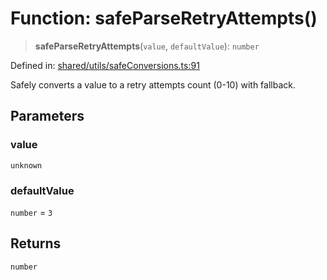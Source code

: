 # Function: safeParseRetryAttempts()

> **safeParseRetryAttempts**(`value`, `defaultValue`): `number`

Defined in: [shared/utils/safeConversions.ts:91](https://github.com/Nick2bad4u/Uptime-Watcher/blob/dca5483e793478722cd3e6e125cafcec5fc771f0/shared/utils/safeConversions.ts#L91)

Safely converts a value to a retry attempts count (0-10) with fallback.

## Parameters

### value

`unknown`

### defaultValue

`number` = `3`

## Returns

`number`
